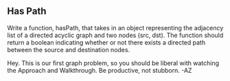 ## Has Path

Write a function, hasPath, that takes in an object representing the adjacency list of a directed acyclic graph and two nodes (src, dst). The function should return a boolean indicating whether or not there exists a directed path between the source and destination nodes.

Hey. This is our first graph problem, so you should be liberal with watching the Approach and Walkthrough. Be productive, not stubborn. -AZ